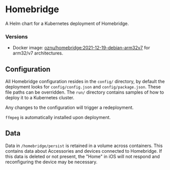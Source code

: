 # Homebridge

A Helm chart for a Kubernetes deployment of Homebridge.

### Versions

- Docker image: [oznu/homebridge:2021-12-19-debian-arm32v7](https://hub.docker.com/layers/oznu/homebridge/2021-12-19-debian-arm32v7/images/sha256-d9dd3bae21a0b5bfdb010b5ce1654af17ade1345d75db1e00aac89f782e6417b) for arm32/v7 architectures.


## Configuration

All Homebridge configuration resides in the `config/` directory, by default the deployment looks for `config/config.json` and `config/package.json`.  These file paths can be overridden.  The `run/` directory contains samples of how to deploy it to a Kubernetes cluster.  

Any changes to the configuration will trigger a redeployment.

`ffmpeg` is automatically installed upon deployment.

## Data

Data in `/homebridge/persist` is retained in a volume across containers.  This contains data about Accessories and devices connected to Homebridge.  If this data is deleted or not present, the "Home" in iOS will not respond and reconfiguring the device may be necessary.